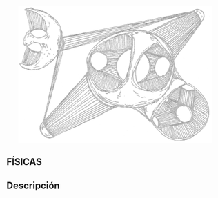 <p align="center">
  <!-- <a href="http://nestjs.com/" target="blank"><img src="https://nestjs.com/img/logo-small.svg" width="200" alt="Nest Logo" /></a> -->
  <img src="Penates01.png"  width="450" alt="FÍSICAS"/>
</p>


## FÍSICAS

## Descripción
